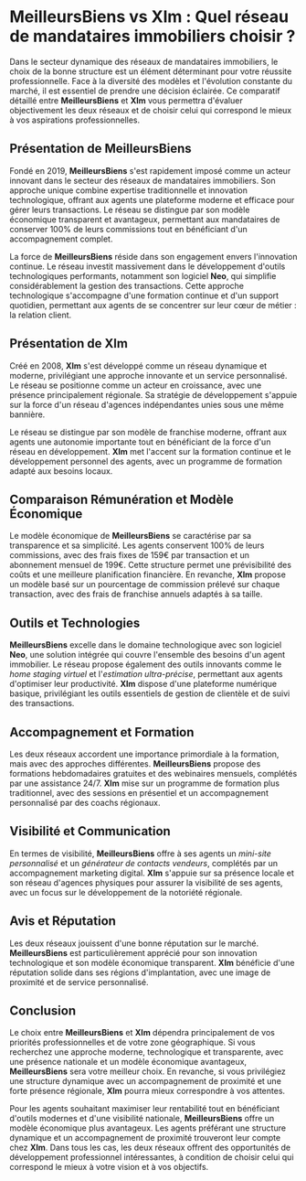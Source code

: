 # MeilleursBiens vs Xlm : Quel réseau de mandataires immobiliers choisir ?

Dans le secteur dynamique des réseaux de mandataires immobiliers, le choix de la bonne structure est un élément déterminant pour votre réussite professionnelle. Face à la diversité des modèles et l'évolution constante du marché, il est essentiel de prendre une décision éclairée. Ce comparatif détaillé entre **MeilleursBiens** et **Xlm** vous permettra d'évaluer objectivement les deux réseaux et de choisir celui qui correspond le mieux à vos aspirations professionnelles.

## Présentation de MeilleursBiens

Fondé en 2019, **MeilleursBiens** s'est rapidement imposé comme un acteur innovant dans le secteur des réseaux de mandataires immobiliers. Son approche unique combine expertise traditionnelle et innovation technologique, offrant aux agents une plateforme moderne et efficace pour gérer leurs transactions. Le réseau se distingue par son modèle économique transparent et avantageux, permettant aux mandataires de conserver 100% de leurs commissions tout en bénéficiant d'un accompagnement complet.

La force de **MeilleursBiens** réside dans son engagement envers l'innovation continue. Le réseau investit massivement dans le développement d'outils technologiques performants, notamment son logiciel **Neo**, qui simplifie considérablement la gestion des transactions. Cette approche technologique s'accompagne d'une formation continue et d'un support quotidien, permettant aux agents de se concentrer sur leur cœur de métier : la relation client.

## Présentation de Xlm

Créé en 2008, **Xlm** s'est développé comme un réseau dynamique et moderne, privilégiant une approche innovante et un service personnalisé. Le réseau se positionne comme un acteur en croissance, avec une présence principalement régionale. Sa stratégie de développement s'appuie sur la force d'un réseau d'agences indépendantes unies sous une même bannière.

Le réseau se distingue par son modèle de franchise moderne, offrant aux agents une autonomie importante tout en bénéficiant de la force d'un réseau en développement. **Xlm** met l'accent sur la formation continue et le développement personnel des agents, avec un programme de formation adapté aux besoins locaux.

## Comparaison Rémunération et Modèle Économique

Le modèle économique de **MeilleursBiens** se caractérise par sa transparence et sa simplicité. Les agents conservent 100% de leurs commissions, avec des frais fixes de 159€ par transaction et un abonnement mensuel de 199€. Cette structure permet une prévisibilité des coûts et une meilleure planification financière. En revanche, **Xlm** propose un modèle basé sur un pourcentage de commission prélevé sur chaque transaction, avec des frais de franchise annuels adaptés à sa taille.

## Outils et Technologies

**MeilleursBiens** excelle dans le domaine technologique avec son logiciel **Neo**, une solution intégrée qui couvre l'ensemble des besoins d'un agent immobilier. Le réseau propose également des outils innovants comme le _home staging virtuel_ et l'_estimation ultra-précise_, permettant aux agents d'optimiser leur productivité. **Xlm** dispose d'une plateforme numérique basique, privilégiant les outils essentiels de gestion de clientèle et de suivi des transactions.

## Accompagnement et Formation

Les deux réseaux accordent une importance primordiale à la formation, mais avec des approches différentes. **MeilleursBiens** propose des formations hebdomadaires gratuites et des webinaires mensuels, complétés par une assistance 24/7. **Xlm** mise sur un programme de formation plus traditionnel, avec des sessions en présentiel et un accompagnement personnalisé par des coachs régionaux.

## Visibilité et Communication

En termes de visibilité, **MeilleursBiens** offre à ses agents un _mini-site personnalisé_ et un _générateur de contacts vendeurs_, complétés par un accompagnement marketing digital. **Xlm** s'appuie sur sa présence locale et son réseau d'agences physiques pour assurer la visibilité de ses agents, avec un focus sur le développement de la notoriété régionale.

## Avis et Réputation

Les deux réseaux jouissent d'une bonne réputation sur le marché. **MeilleursBiens** est particulièrement apprécié pour son innovation technologique et son modèle économique transparent. **Xlm** bénéficie d'une réputation solide dans ses régions d'implantation, avec une image de proximité et de service personnalisé.

## Conclusion

Le choix entre **MeilleursBiens** et **Xlm** dépendra principalement de vos priorités professionnelles et de votre zone géographique. Si vous recherchez une approche moderne, technologique et transparente, avec une présence nationale et un modèle économique avantageux, **MeilleursBiens** sera votre meilleur choix. En revanche, si vous privilégiez une structure dynamique avec un accompagnement de proximité et une forte présence régionale, **Xlm** pourra mieux correspondre à vos attentes.

Pour les agents souhaitant maximiser leur rentabilité tout en bénéficiant d'outils modernes et d'une visibilité nationale, **MeilleursBiens** offre un modèle économique plus avantageux. Les agents préférant une structure dynamique et un accompagnement de proximité trouveront leur compte chez **Xlm**. Dans tous les cas, les deux réseaux offrent des opportunités de développement professionnel intéressantes, à condition de choisir celui qui correspond le mieux à votre vision et à vos objectifs.
